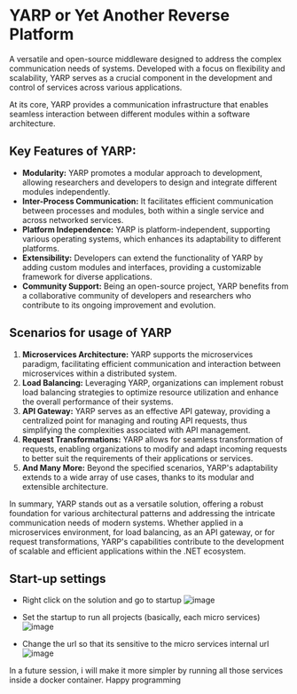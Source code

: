 # YARP or Yet Another Reverse Platform
A versatile and open-source middleware designed to address the complex communication needs of systems. Developed with a focus on flexibility and scalability, YARP serves as a crucial component in the development and control of services across various applications.

At its core, YARP provides a communication infrastructure that enables seamless interaction between different modules within a software architecture. 

## Key Features of YARP:
- **Modularity:** YARP promotes a modular approach to development, allowing researchers and developers to design and integrate different modules independently.
- **Inter-Process Communication:** It facilitates efficient communication between processes and modules, both within a single service and across networked services.
- **Platform Independence:** YARP is platform-independent, supporting various operating systems, which enhances its adaptability to different platforms.
- **Extensibility:** Developers can extend the functionality of YARP by adding custom modules and interfaces, providing a customizable framework for diverse applications.
- **Community Support:** Being an open-source project, YARP benefits from a collaborative community of developers and researchers who contribute to its ongoing improvement and evolution.

## Scenarios for usage of YARP
1. **Microservices Architecture:**
YARP supports the microservices paradigm, facilitating efficient communication and interaction between microservices within a distributed system.
1. **Load Balancing:**
Leveraging YARP, organizations can implement robust load balancing strategies to optimize resource utilization and enhance the overall performance of their systems.
1. **API Gateway:**
YARP serves as an effective API gateway, providing a centralized point for managing and routing API requests, thus simplifying the complexities associated with API management.
1. **Request Transformations:**
YARP allows for seamless transformation of requests, enabling organizations to modify and adapt incoming requests to better suit the requirements of their applications or services.
1. **And Many More:**
Beyond the specified scenarios, YARP's adaptability extends to a wide array of use cases, thanks to its modular and extensible architecture.

In summary, YARP stands out as a versatile solution, offering a robust foundation for various architectural patterns and addressing the intricate communication needs of modern systems. Whether applied in a microservices environment, for load balancing, as an API gateway, or for request transformations, YARP's capabilities contribute to the development of scalable and efficient applications within the .NET ecosystem.

## Start-up settings
- Right click on the solution and go to startup
![image](https://github.com/dennis-fsm/dotnet-api-yarp/assets/120356356/b0730056-51eb-4c07-9de0-99eb570594f1)

- Set the startup to run all projects (basically, each micro services)
![image](https://github.com/dennis-fsm/dotnet-api-yarp/assets/120356356/da983d96-a9c1-4935-ad4e-2a693e6b3d47)

- Change the url so that its sensitive to the micro services internal url
![image](https://github.com/dennis-fsm/dotnet-api-yarp/assets/120356356/14ec7378-0f43-4c8e-a5bc-4ac9066b9bcf)

In a future session, i will make it more simpler by running all those services inside a docker container.
Happy programming
